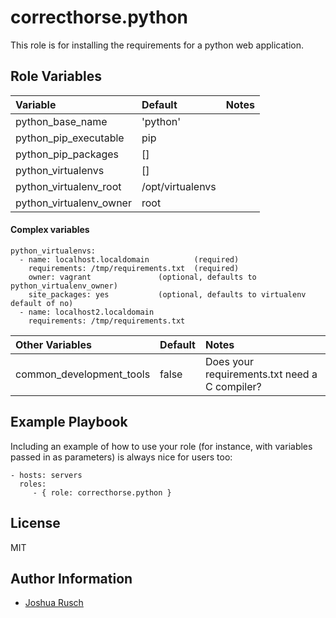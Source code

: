correcthorse.python
=========

This role is for installing the requirements for a python web application.

Role Variables
--------------


| Variable                              | Default                       | Notes                                         |
| :---                                  | :---                          | :---                                          |
| python_base_name			| 'python'			| 						|
| python_pip_executable			| pip				|						|
| python_pip_packages			| []				| 						|
| python_virtualenvs			| []				|						|
| python_virtualenv_root		| /opt/virtualenvs		|						|
| python_virtualenv_owner		| root				|						|

#### Complex variables

    python_virtualenvs:
      - name: localhost.localdomain          (required)
        requirements: /tmp/requirements.txt  (required)
        owner: vagrant			     (optional, defaults to python_virtualenv_owner)
        site_packages: yes		     (optional, defaults to virtualenv default of no)
      - name: localhost2.localdomain
        requirements: /tmp/requirements.txt

| Other Variables                       | Default                       | Notes                                         |
| :---                                  | :---                          | :---                                          |
| common_development_tools		| false				| Does your requirements.txt need a C compiler? |

Example Playbook
----------------

Including an example of how to use your role (for instance, with variables passed in as parameters) is always nice for users too:

    - hosts: servers
      roles:
         - { role: correcthorse.python }

License
-------

MIT

Author Information
------------------

* [Joshua Rusch](https://correct.horse/)
